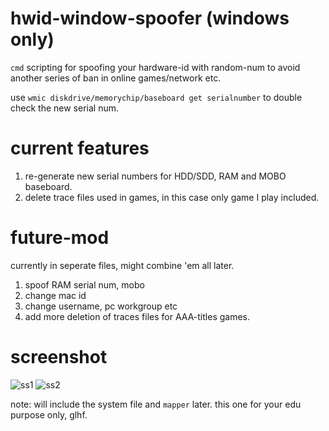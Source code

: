 # hwid-window-spoofer (windows only)

`cmd` scripting for spoofing your hardware-id with random-num to avoid another series of ban in online games/network etc.

use `wmic diskdrive/memorychip/baseboard get serialnumber` to double check the new serial num.

# current features 
1) re-generate new serial numbers for HDD/SDD, RAM and MOBO baseboard.
2) delete trace files used in games, in this case only game I play included.

# future-mod
currently in seperate files, might combine 'em all later.
1) spoof RAM serial num, mobo
2) change mac id
3) change username, pc workgroup etc
4) add more deletion of traces files for AAA-titles games.

# screenshot
![ss1](https://user-images.githubusercontent.com/51852197/110731470-5421c200-825d-11eb-8076-0b2b6e4294ce.PNG)
![ss2](https://user-images.githubusercontent.com/51852197/110731482-571cb280-825d-11eb-9c4d-50915be3455a.PNG)

note: will include the system file and `mapper` later. this one for your edu purpose only, glhf.
